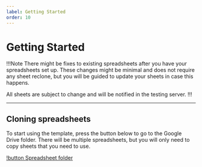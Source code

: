 ```yaml
---
label: Getting Started
order: 10
---
```

# Getting Started

!!!Note
There might be fixes to existing spreadsheets after you have your spreadsheets set up. These changes might be minimal and does not require any sheet reclone, but you will be guided to update your sheets in case this happens. 

All sheets are subject to change and will be notified in the testing server.
!!!

---

## Cloning spreadsheets
To start using the template, press the button below to go to the Google Drive folder. There will be multiple spreadsheets, but you will only need to copy sheets that you need to use.

[!button Spreadsheet folder]()